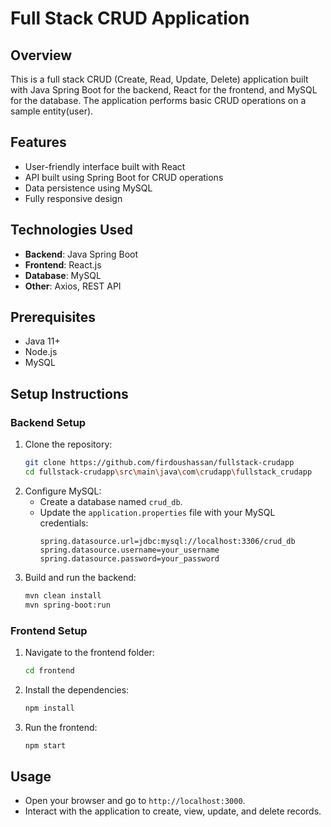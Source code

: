 
# Full Stack CRUD Application

## Overview
This is a full stack CRUD (Create, Read, Update, Delete) application built with Java Spring Boot for the backend, React for the frontend, and MySQL for the database. 
The application performs basic CRUD operations on a sample entity(user).

## Features
- User-friendly interface built with React
- API built using Spring Boot for CRUD operations
- Data persistence using MySQL
- Fully responsive design

## Technologies Used
- **Backend**: Java Spring Boot
- **Frontend**: React.js
- **Database**: MySQL
- **Other**: Axios, REST API

## Prerequisites
- Java 11+
- Node.js
- MySQL

## Setup Instructions

### Backend Setup
1. Clone the repository:
   ```bash
   git clone https://github.com/firdoushassan/fullstack-crudapp
   cd fullstack-crudapp\src\main\java\com\crudapp\fullstack_crudapp
   ```
2. Configure MySQL:
   - Create a database named `crud_db`.
   - Update the `application.properties` file with your MySQL credentials:
     ```properties
     spring.datasource.url=jdbc:mysql://localhost:3306/crud_db
     spring.datasource.username=your_username
     spring.datasource.password=your_password
     ```
3. Build and run the backend:
   ```bash
   mvn clean install
   mvn spring-boot:run
   ```

### Frontend Setup
1. Navigate to the frontend folder:
   ```bash
   cd frontend
   ```
2. Install the dependencies:
   ```bash
   npm install
   ```
3. Run the frontend:
   ```bash
   npm start
   ```

## Usage
- Open your browser and go to `http://localhost:3000`.
- Interact with the application to create, view, update, and delete records.
